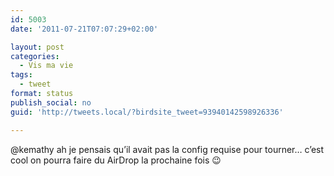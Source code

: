 ```yaml
---
id: 5003
date: '2011-07-21T07:07:29+02:00'

layout: post
categories:
  - Vis ma vie
tags:
  - tweet
format: status
publish_social: no
guid: 'http://tweets.local/?birdsite_tweet=93940142598926336'

---
```


@kemathy ah je pensais qu’il avait pas la config requise pour tourner… c’est cool on pourra faire du AirDrop la prochaine fois 😉